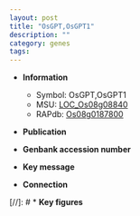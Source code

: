 ```yaml
---
layout: post
title: "OsGPT,OsGPT1"
description: ""
category: genes
tags: 
---
```


* **Information**  
    + Symbol: OsGPT,OsGPT1  
    + MSU: [LOC_Os08g08840](http://rice.uga.edu/cgi-bin/ORF_infopage.cgi?orf=LOC_Os08g08840)  
    + RAPdb: [Os08g0187800](http://rapdb.dna.affrc.go.jp/viewer/gbrowse_details/irgsp1?name=Os08g0187800)  

* **Publication**  

* **Genbank accession number**  

* **Key message**  

* **Connection**  

[//]: # * **Key figures**  


